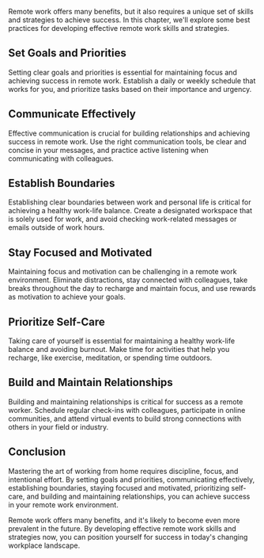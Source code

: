
Remote work offers many benefits, but it also requires a unique set of skills and strategies to achieve success. In this chapter, we'll explore some best practices for developing effective remote work skills and strategies.

Set Goals and Priorities
------------------------

Setting clear goals and priorities is essential for maintaining focus and achieving success in remote work. Establish a daily or weekly schedule that works for you, and prioritize tasks based on their importance and urgency.

Communicate Effectively
-----------------------

Effective communication is crucial for building relationships and achieving success in remote work. Use the right communication tools, be clear and concise in your messages, and practice active listening when communicating with colleagues.

Establish Boundaries
--------------------

Establishing clear boundaries between work and personal life is critical for achieving a healthy work-life balance. Create a designated workspace that is solely used for work, and avoid checking work-related messages or emails outside of work hours.

Stay Focused and Motivated
--------------------------

Maintaining focus and motivation can be challenging in a remote work environment. Eliminate distractions, stay connected with colleagues, take breaks throughout the day to recharge and maintain focus, and use rewards as motivation to achieve your goals.

Prioritize Self-Care
--------------------

Taking care of yourself is essential for maintaining a healthy work-life balance and avoiding burnout. Make time for activities that help you recharge, like exercise, meditation, or spending time outdoors.

Build and Maintain Relationships
--------------------------------

Building and maintaining relationships is critical for success as a remote worker. Schedule regular check-ins with colleagues, participate in online communities, and attend virtual events to build strong connections with others in your field or industry.

Conclusion
----------

Mastering the art of working from home requires discipline, focus, and intentional effort. By setting goals and priorities, communicating effectively, establishing boundaries, staying focused and motivated, prioritizing self-care, and building and maintaining relationships, you can achieve success in your remote work environment.

Remote work offers many benefits, and it's likely to become even more prevalent in the future. By developing effective remote work skills and strategies now, you can position yourself for success in today's changing workplace landscape.
